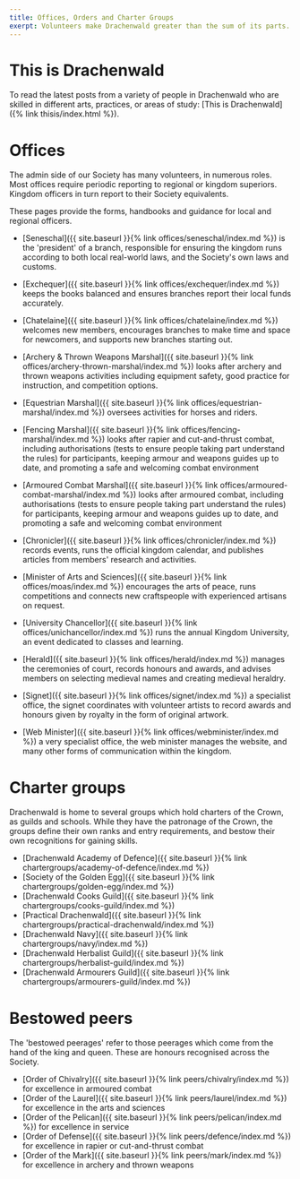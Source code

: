 ```yaml
---
title: Offices, Orders and Charter Groups
exerpt: Volunteers make Drachenwald greater than the sum of its parts.
---
```


# This is Drachenwald

To read the latest posts from a variety of people in Drachenwald who are skilled in different arts, practices, or areas of study: [This is Drachenwald]({% link thisis/index.html %}).

# Offices

The admin side of our Society has many volunteers, in numerous roles. Most offices require periodic reporting to regional or kingdom superiors. Kingdom officers in turn report to their Society equivalents.

These pages provide the forms, handbooks and guidance for local and regional officers.

* [Seneschal]({{ site.baseurl }}{% link offices/seneschal/index.md %}) is the 'president' of a branch, responsible for ensuring the kingdom runs according to both local real-world laws, and the Society's own laws and customs.

* [Exchequer]({{ site.baseurl }}{% link offices/exchequer/index.md %}) keeps the books balanced and ensures branches report their local funds accurately.

* [Chatelaine]({{ site.baseurl }}{% link offices/chatelaine/index.md %}) welcomes new members, encourages branches to make time and space for newcomers, and supports new branches starting out. 

* [Archery & Thrown Weapons Marshal]({{ site.baseurl }}{% link offices/archery-thrown-marshal/index.md %}) looks after archery and thrown weapons activities including equipment safety, good practice for instruction, and competition options.

* [Equestrian Marshal]({{ site.baseurl }}{% link offices/equestrian-marshal/index.md %}) oversees activities for horses and riders.

* [Fencing Marshal]({{ site.baseurl }}{% link offices/fencing-marshal/index.md %}) looks after rapier and cut-and-thrust combat, including authorisations (tests to ensure people taking part understand the rules) for participants, keeping armour and weapons guides up to date, and promoting a safe and welcoming combat environment 

* [Armoured Combat Marshal]({{ site.baseurl }}{% link offices/armoured-combat-marshal/index.md %}) looks after armoured combat, including authorisations (tests to ensure people taking part understand the rules) for participants, keeping armour and weapons guides up to date, and promoting a safe and welcoming combat environment 

* [Chronicler]({{ site.baseurl }}{% link offices/chronicler/index.md %}) records events, runs the official kingdom calendar, and publishes articles from members' research and activities.

* [Minister of Arts and Sciences]({{ site.baseurl }}{% link offices/moas/index.md %}) encourages the arts of peace, runs competitions and connects new craftspeople with experienced artisans on request.

* [University Chancellor]({{ site.baseurl }}{% link offices/unichancellor/index.md %}) runs the annual Kingdom University, an event dedicated to classes and learning.

* [Herald]({{ site.baseurl }}{% link offices/herald/index.md %}) manages the ceremonies of court, records honours and awards, and advises members on selecting medieval names and creating medieval heraldry.

* [Signet]({{ site.baseurl }}{% link offices/signet/index.md %}) a specialist office, the signet coordinates with volunteer artists to record awards and honours given by royalty in the form of original artwork.

* [Web Minister]({{ site.baseurl }}{% link offices/webminister/index.md %}) a very specialist office, the web minister manages the website, and many other forms of communication within the kingdom.

# Charter groups
Drachenwald is home to several groups which hold charters of the Crown, as guilds and schools. While they have the patronage of the Crown, the groups define their own ranks and entry requirements, and bestow their own recognitions for gaining skills.

* [Drachenwald Academy of Defence]({{ site.baseurl }}{% link chartergroups/academy-of-defence/index.md %}) 
* [Society of the Golden Egg]({{ site.baseurl }}{% link chartergroups/golden-egg/index.md %})
* [Drachenwald Cooks Guild]({{ site.baseurl }}{% link chartergroups/cooks-guild/index.md %})
* [Practical Drachenwald]({{ site.baseurl }}{% link chartergroups/practical-drachenwald/index.md %})
* [Drachenwald Navy]({{ site.baseurl }}{% link chartergroups/navy/index.md %})
* [Drachenwald Herbalist Guild]({{ site.baseurl }}{% link chartergroups/herbalist-guild/index.md %})
* [Drachenwald Armourers Guild]({{ site.baseurl }}{% link chartergroups/armourers-guild/index.md %})

# Bestowed peers
The 'bestowed peerages' refer to those peerages which come from the hand of the king and queen. These are honours recognised across the Society.

* [Order of Chivalry]({{ site.baseurl }}{% link peers/chivalry/index.md %}) for excellence in armoured combat 
* [Order of the Laurel]({{ site.baseurl }}{% link peers/laurel/index.md %}) for excellence in the arts and sciences 
* [Order of the Pelican]({{ site.baseurl }}{% link peers/pelican/index.md %}) for excellence in service 
* [Order of Defense]({{ site.baseurl }}{% link peers/defence/index.md %}) for excellence in rapier or cut-and-thrust combat
* [Order of the Mark]({{ site.baseurl }}{% link peers/mark/index.md %}) for excellence in archery and thrown weapons

